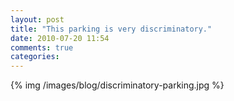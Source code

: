 ```yaml
---
layout: post
title: "This parking is very discriminatory."
date: 2010-07-20 11:54
comments: true
categories: 
---
```


{% img /images/blog/discriminatory-parking.jpg %}
